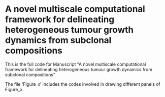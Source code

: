# A novel multiscale computational framework for delineating heterogeneous tumour growth dynamics from subclonal compositions
This is the full code for Manuscript "A novel multiscale computational framework for delineating heterogeneous tumour growth dynamics from subclonal compositions"

The file 'Figure_x' includes the codes involved in drawing different panels of Figure_x.
